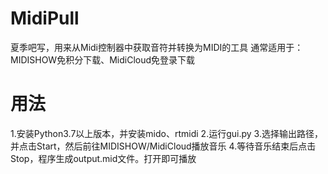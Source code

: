 # MidiPull
 夏季吧写，用来从Midi控制器中获取音符并转换为MIDI的工具
 通常适用于：MIDISHOW免积分下载、MidiCloud免登录下载
# 用法
 1.安装Python3.7以上版本，并安装mido、rtmidi
 2.运行gui.py
 3.选择输出路径，并点击Start，然后前往MIDISHOW/MidiCloud播放音乐
 4.等待音乐结束后点击Stop，程序生成output.mid文件。打开即可播放

